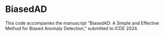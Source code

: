 # BiasedAD
This code accompanies the manuscript "BiasedAD: A Simple and Effective Method for Biased Anomaly Detection," submitted to ICDE 2024.
